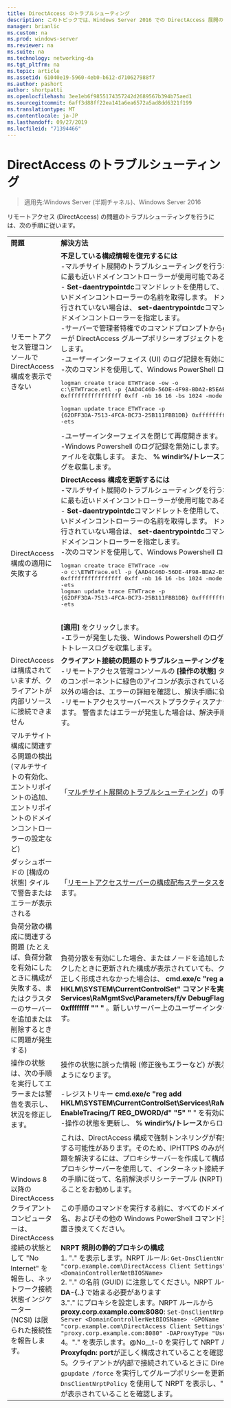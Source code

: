 ```yaml
---
title: DirectAccess のトラブルシューティング
description: このトピックでは、Windows Server 2016 での DirectAccess 展開のトラブルシューティングについて説明します。
manager: brianlic
ms.custom: na
ms.prod: windows-server
ms.reviewer: na
ms.suite: na
ms.technology: networking-da
ms.tgt_pltfrm: na
ms.topic: article
ms.assetid: 61040e19-5960-4eb0-b612-d710627988f7
ms.author: pashort
author: shortpatti
ms.openlocfilehash: 3ee1eb6f9855174357242d2689567b394b75aed1
ms.sourcegitcommit: 6aff3d88ff22ea141a6ea6572a5ad8dd6321f199
ms.translationtype: MT
ms.contentlocale: ja-JP
ms.lasthandoff: 09/27/2019
ms.locfileid: "71394466"
---
```

# <a name="troubleshooting-directaccess"></a>DirectAccess のトラブルシューティング

>適用先:Windows Server (半期チャネル)、Windows Server 2016

リモートアクセス (DirectAccess) の問題のトラブルシューティングを行うには、次の手順に従います。  
  
|||  
|-|-|  
|**問題**|**解決方法**|  
|リモートアクセス管理コンソールで DirectAccess 構成を表示できない|**不足している構成情報を復元するには**<br />-マルチサイト展開のトラブルシューティングを行う場合は、エントリポイントに最も近いドメインコントローラーが使用可能であることを確認します。<br />- **Set-daentrypointdc**コマンドレットを使用して、エントリポイントに最も近いドメインコントローラーの名前を取得します。 ドメインコントローラーが実行されていない場合は、 **set-daentrypointdc**コマンドレットを使用して別のドメインコントローラーを指定します。<br />-サーバーで管理者特権でのコマンドプロンプトから**gpresult**を実行し、サーバーが DirectAccess グループポリシーオブジェクトを取得していることを確認します。<br />-ユーザーインターフェイス (UI) のログ記録を有効にします。<br />-次のコマンドを使用して、Windows PowerShell ログを開始します。<pre>logman create trace ETWTrace -ow -o c:\ETWTrace.etl -p {AAD4C46D-56DE-4F98-BDA2-B5EAEBDD2B04} 0xffffffffffffffff 0xff -nb 16 16 -bs 1024 -mode 0x2 -max 2048 -ets <br />logman update trace ETWTrace -p {62DFF3DA-7513-4FCA-BC73-25B111FBB1DB} 0xffffffffffffffff 0xff -ets</pre><repro>-ユーザーインターフェイスを閉じて再度開きます。<br />-Windows Powershell のログ記録を無効にします。 イベントトレースログファイルを収集します。 また、 **% windir%/トレース**フォルダーからすべてのログを収集します。|  
|DirectAccess 構成の適用に失敗する|**DirectAccess 構成を更新するには**<br />-マルチサイト展開のトラブルシューティングを行う場合は、エントリポイントに最も近いドメインコントローラーが使用可能であることを確認します。<br />- **Set-daentrypointdc**コマンドレットを使用して、エントリポイントに最も近いドメインコントローラーの名前を取得します。 ドメインコントローラーが実行されていない場合は、 **set-daentrypointdc**コマンドレットを使用して別のドメインコントローラーを指定します。<br />-次のコマンドを使用して、Windows Powershell ログを開始します。<br /><pre>logman create trace ETWTrace -ow -o c:\ETWTrace.etl -p {AAD4C46D-56DE-4F98-BDA2-B5EAEBDD2B04} 0xffffffffffffffff 0xff -nb 16 16 -bs 1024 -mode 0x2 -max 2048 -ets<br />logman update trace ETWTrace -p {62DFF3DA-7513-4FCA-BC73-25B111FBB1DB} 0xffffffffffffffff 0xff -ets</pre>    <repro><br />**[適用]** をクリックします。<br />-エラーが発生した後、Windows Powershell のログ記録を無効にし、イベントトレースログを収集します。|  
|DirectAccess は構成されていますが、クライアントが内部リソースに接続できません|**クライアント接続の問題のトラブルシューティングを行うには**<br />-リモートアクセス管理コンソールの **[操作の状態]** タブをクリックし、すべてのコンポーネントに緑色のアイコンが表示されていることを確認します。 それ以外の場合は、エラーの詳細を確認し、解決手順に従います。<br />-リモートアクセスサーバーベストプラクティスアナライザー (BPA) を実行します。 警告またはエラーが発生した場合は、解決手順に従って問題を解決します。|  
|マルチサイト構成に関連する問題の検出 (マルチサイトの有効化、エントリポイントの追加、エントリポイントのドメインコントローラーの設定など)|「[マルチサイト展開のトラブルシューティング](https://technet.microsoft.com/library/jj554657(v=ws.11).aspx)」の手順に従います。|  
|ダッシュボードの [構成の状態] タイルで警告またはエラーが表示される|「[リモートアクセスサーバーの構成配布ステータスを監視](https://technet.microsoft.com/library/jj574221(v=ws.11).aspx)する」の手順に従います。|  
|負荷分散の構成に関連する問題 (たとえば、負荷分散を有効にしたときに構成が失敗する、またはクラスターのサーバーを追加または削除するときに問題が発生する)|負荷分散を有効にした場合、またはノードを追加したときに、 **[適用]** をクリックしたときに更新された構成が表示されていても、クラスターがサーバー上で正しく形成されなかった場合は、 **cmd.exe/c "reg add HKLM\SYSTEM\CurrentControlSet\" コマンドを実行します。Services\RaMgmtSvc\Parameters/f/v DebugFlag/t REG_DWORD/d "" 0xffffffff "" "** 。新しいサーバー上のユーザーインターフェイスログを収集します。|  
|操作の状態は、次の手順を実行してエラーまたは警告を表示し、状況を修正します。|操作の状態に誤った情報 (修正後もエラーなど) が表示されている場合は、次のようになります。<br /><br />-レジストリキー **cmd.exe/c "reg add HKLM\SYSTEM\CurrentControlSet\Services\RaMgmtSvc\Parameters/f/V EnableTracing/T REG_DWORD/d" "5" "** " を有効にします。<br />-操作の状態を更新し、 **% windir%/トレース**からログを収集します。|  
|Windows 8 以降の DirectAccess クライアントコンピューターは、DirectAccess 接続の状態として "No Internet" を報告し、ネットワーク接続状態インジケーター (NCSI) は限られた接続性を報告します。|これは、DirectAccess 構成で強制トンネリングが有効になっている場合に発生する可能性があります。そのため、IPHTTPS のみが使用されています。 この問題を解決するには、プロキシサーバーを作成して構成します。 次に、NCSI はプロキシサーバーを使用して、インターネット接続チェックを実行します。 次の手順に従って、名前解決ポリシーテーブル (NRPT) に静的プロキシを追加することをお勧めします。<br /><br />この手順のコマンドを実行する前に、すべてのドメイン名、コンピューター名、およびその他の Windows PowerShell コマンド変数を、展開に適した値に置き換えてください。<br /><br />**NRPT 規則の静的プロキシの構成**<br />1. "." を表示します。NRPT ルール: `Get-DnsClientNrptRule -GpoName "corp.example.com\DirectAccess Client Settings" -Server <DomainControllerNetBIOSName>`<br />2. "." の名前 (GUID) に注意してください。NRPT ルール。 名前 (GUID) は、 **DA-{..}** で始まる必要があります<br />3."." にプロキシを設定します。NRPT ルールから**proxy.corp.example.com:8080**: `Set-DnsClientNrptRule -Name "DA-{..}" -Server <DomainControllerNetBIOSName> -GPOName "corp.example.com\DirectAccess Client Settings" -DAProxyServerName "proxy.corp.example.com:8080" -DAProxyType "UseProxyName"`<br />4。"." を表示します。@No__t-0 を実行して NRPT ルールを再実行し、 **Proxyfqdn: port**が正しく構成されていることを確認します。<br />5。クライアントが内部で接続されているときに DirectAccess クライアントで `gpupdate /force` を実行してグループポリシーを更新し、`Get-DnsClientNrptPolicy` を使用して NRPT を表示し、"." 規則に**Proxyfqdn: port**が表示されていることを確認します。|  
  


